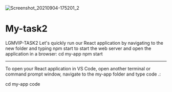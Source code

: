 ![Screenshot_20210904-175201_2](https://user-images.githubusercontent.com/87758683/132100198-e4da719e-d84c-4643-b418-bed8dd95800d.png)
# My-task2
LGMVIP-TASK2
Let's quickly run our React application by navigating to the new folder and typing npm start to start the web server and open the application in a browser:
cd my-app
npm start

-----------------------
To open your React application in VS Code, open another terminal or command prompt window, navigate to the my-app folder and type code .:

cd my-app
code 
